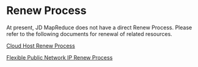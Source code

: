 # Renew Process

At present, JD MapReduce does not have a direct Renew Process. Please refer to the following documents for renewal of related resources.

[Cloud Host Renew Process](../../../Elastic-Compute/Virtual-Machine/Pricing/Renew-Process.md)

[Flexible Public Network IP Renew Process](../../../Networking/Elastic-IP/Pricing/Renew-Process.md)